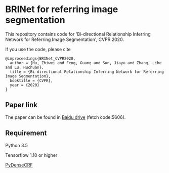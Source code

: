 # BRINet for referring image segmentation
This repository contains code for 'Bi-directional Relationship Inferring Network for Referring Image Segmentation', CVPR 2020.

If you use the code, please cite

```
@inproceedings{BRINet_CVPR2020,
  author = {Hu, Zhiwei and Feng, Guang and Sun, Jiayu and Zhang, Lihe and Lu, Huchuan},
  title = {Bi-directional Relationship Inferring Network for Referring Image Segmentation},
  booktitle = {CVPR},
  year = {2020}
}
```
## Paper link
The paper can be found in [Baidu drive](https://pan.baidu.com/s/1hmRo3NvY2kugm1r6RQguIw) (fetch code:5606).

## Requirement
Python 3.5

Tensorflow 1.10 or higher

[PyDenseCRF](https://github.com/lucasb-eyer/pydensecrf)
